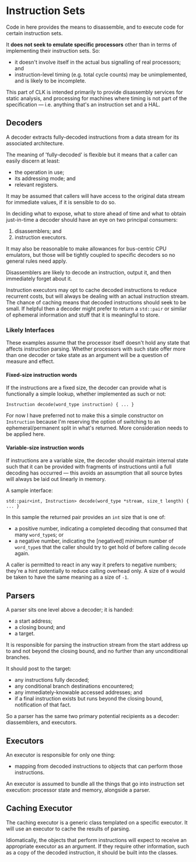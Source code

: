 # Instruction Sets

Code in here provides the means to disassemble, and to execute code for certain instruction sets.

It **does not seek to emulate specific processors** other than in terms of implementing their instruction sets. So:

* it doesn't involve itself in the actual bus signalling of real processors; and
* instruction-level timing (e.g. total cycle counts) may be unimplemented, and is likely to be incomplete.

This part of CLK is intended primarily to provide disassembly services for static analysis, and processing for machines where timing is not part of the specification — i.e. anything that's an instruction set and a HAL.

## Decoders

A decoder extracts fully-decoded instructions from a data stream for its associated architecture.

The meaning of 'fully-decoded' is flexible but it means that a caller can easily discern at least:

* the operation in use;
* its addressing mode; and
* relevant registers.

It may be assumed that callers will have access to the original data stream for immediate values, if it is sensible to do so.

In deciding what to expose, what to store ahead of time and what to obtain just-in-time a decoder should have an eye on two principal consumers:

1. disassemblers; and
2. instruction executors.

It may also be reasonable to make allowances for bus-centric CPU emulators, but those will be tightly coupled to specific decoders so no general rules need apply.

Disassemblers are likely to decode an instruction, output it, and then immediately forget about it.

Instruction executors may opt to cache decoded instructions to reduce recurrent costs, but will always be dealing with an actual instruction stream. The chance of caching means that decoded instructions should seek to be small. If helpful then a decoder might prefer to return a `std::pair` or similar of ephemeral information and stuff that it is meaningful to store.

### Likely Interfaces

These examples assume that the processor itself doesn't hold any state that affects instruction parsing. Whether processors with such state offer more than one decoder or take state as an argument will be a question of measure and effect.

#### Fixed-size instruction words

If the instructions are a fixed size, the decoder can provide what is functionally a simple lookup, whether implemented as such or not:

    Instruction decode(word_type instruction) { ... }

For now I have preferred not to make this a simple constructor on `Instruction` because I'm reserving the option of switching to an ephemeral/permanent split in what's returned. More consideration needs to be applied here.

#### Variable-size instruction words

If instructions are a variable size, the decoder should maintain internal state such that it can be provided with fragments of instructions until a full decoding has occurred — this avoids an assumption that all source bytes will always be laid out linearly in memory.

A sample interface:

    std::pair<int, Instruction> decode(word_type *stream, size_t length) { ... }

In this sample the returned pair provides an `int` size that is one of:

* a positive number, indicating a completed decoding that consumed that many `word_type`s; or
* a negative number, indicating the [negatived] minimum number of `word_type`s that the caller should try to get hold of before calling `decode` again.

A caller is permitted to react in any way it prefers to negative numbers; they're a hint potentially to reduce calling overhead only. A size of `0` would be taken to have the same meaning as a size of `-1`.

## Parsers

A parser sits one level above a decoder; it is handed:

* a start address;
* a closing bound; and
* a target.

It is responsible for parsing the instruction stream from the start address up to and not beyond the closing bound, and no further than any unconditional branches.

It should post to the target:

* any instructions fully decoded;
* any conditional branch destinations encountered;
* any immediately-knowable accessed addresses; and
* if a final instruction exists but runs beyond the closing bound, notification of that fact.

So a parser has the same two primary potential recipients as a decoder: diassemblers, and executors.

## Executors

An executor is responsible for only one thing:

* mapping from decoded instructions to objects that can perform those instructions.

An executor is assumed to bundle all the things that go into instruction set execution: processor state and memory, alongside a parser.

## Caching Executor

The caching executor is a generic class templated on a specific executor. It will use an executor to cache the results of parsing.

Idiomatically, the objects that perform instructions will expect to receive an appropriate executor as an argument. If they require other information, such as a copy of the decoded instruction, it should be built into the classes.
